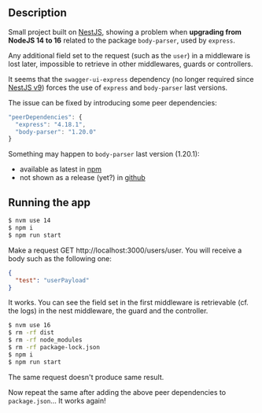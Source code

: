 ## Description

Small project built on [NestJS](https://nestjs.com/), showing a problem when **upgrading from NodeJS 14 to 16** related to the package `body-parser`, used by `express`.

Any additional field set to the request (such as the `user`) in a middleware is lost later, impossible to retrieve in other middlewares, guards or controllers.

It seems that the `swagger-ui-express` dependency (no longer required since [NestJS v9](https://github.com/nestjs/docs.nestjs.com/commit/6f6e89f062b85a6208baaa621a6ec4730b38999b)) forces the use of `express` and `body-parser` last versions.

The issue can be fixed by introducing some peer dependencies:

```js
"peerDependencies": {
  "express": "4.18.1",
  "body-parser": "1.20.0"
}
```

Something may happen to `body-parser` last version (1.20.1):

- available as latest in [npm](https://www.npmjs.com/package/body-parser/v/1.20.1)
- not shown as a release (yet?) in [github](https://github.com/expressjs/body-parser/releases)

## Running the app

```bash
$ nvm use 14
$ npm i
$ npm run start
```

Make a request GET http://localhost:3000/users/user.
You will receive a body such as the following one:

```json
{
  "test": "userPayload"
}
```

It works. You can see the field set in the first middleware is retrievable (cf. the logs) in the nest middleware, the guard and the controller.

```bash
$ nvm use 16
$ rm -rf dist
$ rm -rf node_modules
$ rm -rf package-lock.json
$ npm i
$ npm run start
```

The same request doesn't produce same result.

Now repeat the same after adding the above peer dependencies to `package.json`...
It works again!
